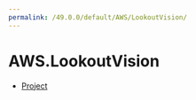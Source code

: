 ```yaml
---
permalink: /49.0.0/default/AWS/LookoutVision/
---
```


# AWS.LookoutVision



* [Project](Project.md)